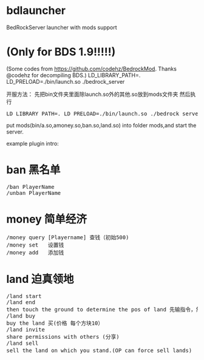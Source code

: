 # bdlauncher
BedRockServer launcher with mods support
# (Only for BDS 1.9!!!!!)
(Some codes from https://github.com/codehz/BedrockMod.  Thanks @codehz for decompiling BDS.)
LD_LIBRARY_PATH=. LD_PRELOAD=./bin/launch.so ./bedrock_server

开服方法：
先把bin文件夹里面除launch.so外的其他.so放到mods文件夹
然后执行
<pre>LD_LIBRARY_PATH=. LD_PRELOAD=./bin/launch.so ./bedrock_server</pre>

put mods(bin/a.so,amoney.so,ban.so,land.so) into folder mods,and start the server.

example plugin intro:
# ban 黑名单
<pre>
/ban PlayerName
/unban PlayerName
</pre>
# money 简单经济
<pre>
/money query [Playername] 查钱（初始500)
/money set <playername> <int:money> 设置钱
/money add <PlayerName> <int money> 添加钱
</pre>
 
# land 迫真领地
 <pre>
/land start
/land end
then touch the ground to determine the pos of land 先输指令，然后点地确定起点终点
/land buy
buy the land 买(价格 每个方块10）
/land invite <PlayerName>
share permissions with others (分享)
/land sell
sell the land on which you stand.(OP can force sell lands) （卖)
 </pre>
